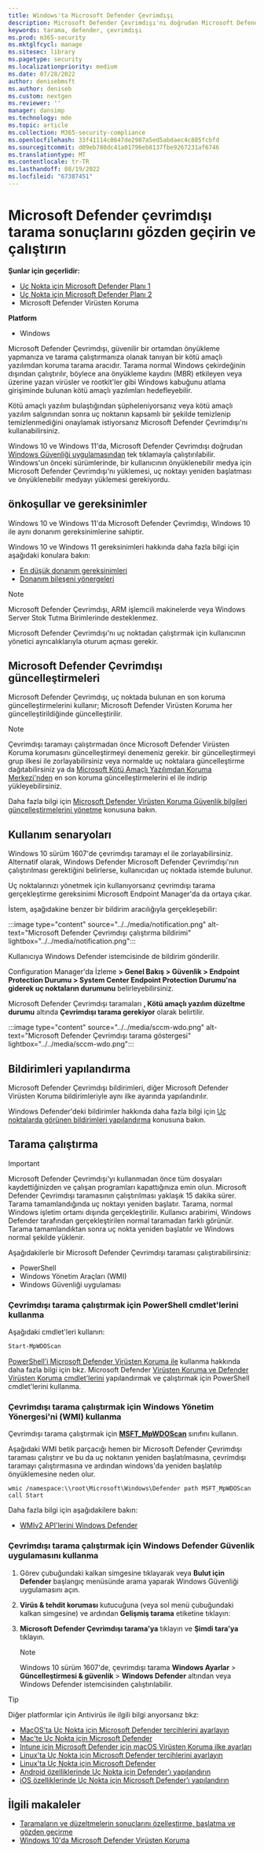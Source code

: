 ```yaml
---
title: Windows'ta Microsoft Defender Çevrimdışı
description: Microsoft Defender Çevrimdışı'nı doğrudan Microsoft Defender Virüsten Koruma uygulamasından kullanabilirsiniz. Ayrıca ağınızda nasıl dağıtılacağı da yönetilebilir.
keywords: tarama, defender, çevrimdışı
ms.prod: m365-security
ms.mktglfcycl: manage
ms.sitesec: library
ms.pagetype: security
ms.localizationpriority: medium
ms.date: 07/28/2022
author: denisebmsft
ms.author: deniseb
ms.custom: nextgen
ms.reviewer: ''
manager: dansimp
ms.technology: mde
ms.topic: article
ms.collection: M365-security-compliance
ms.openlocfilehash: 33f41114c0647de2987a5ed5abdaec4c885fcbfd
ms.sourcegitcommit: d09eb780dc41a01796eb8137fbe9267231af6746
ms.translationtype: MT
ms.contentlocale: tr-TR
ms.lasthandoff: 08/19/2022
ms.locfileid: "67387451"
---
```

# <a name="run-and-review-the-results-of-a-microsoft-defender-offline-scan"></a>Microsoft Defender çevrimdışı tarama sonuçlarını gözden geçirin ve çalıştırın

**Şunlar için geçerlidir:**
- [Uç Nokta için Microsoft Defender Planı 1](https://go.microsoft.com/fwlink/p/?linkid=2154037)
- [Uç Nokta için Microsoft Defender Planı 2](https://go.microsoft.com/fwlink/p/?linkid=2154037)
- Microsoft Defender Virüsten Koruma

**Platform**
- Windows

Microsoft Defender Çevrimdışı, güvenilir bir ortamdan önyükleme yapmanıza ve tarama çalıştırmanıza olanak tanıyan bir kötü amaçlı yazılımdan koruma tarama aracıdır. Tarama normal Windows çekirdeğinin dışından çalıştırılır, böylece ana önyükleme kaydını (MBR) etkileyen veya üzerine yazan virüsler ve rootkit'ler gibi Windows kabuğunu atlama girişiminde bulunan kötü amaçlı yazılımları hedefleyebilir.

Kötü amaçlı yazılım bulaştığından şüpheleniyorsanız veya kötü amaçlı yazılım salgınından sonra uç noktanın kapsamlı bir şekilde temizlenip temizlenmediğini onaylamak istiyorsanız Microsoft Defender Çevrimdışı'nı kullanabilirsiniz.

Windows 10 ve Windows 11'da, Microsoft Defender Çevrimdışı doğrudan [Windows Güvenliği uygulamasından](microsoft-defender-security-center-antivirus.md) tek tıklamayla çalıştırılabilir. Windows'un önceki sürümlerinde, bir kullanıcının önyüklenebilir medya için Microsoft Defender Çevrimdışı'nı yüklemesi, uç noktayı yeniden başlatması ve önyüklenebilir medyayı yüklemesi gerekiyordu.

## <a name="prerequisites-and-requirements"></a>önkoşullar ve gereksinimler

Windows 10 ve Windows 11'da Microsoft Defender Çevrimdışı, Windows 10 ile aynı donanım gereksinimlerine sahiptir.

Windows 10 ve Windows 11 gereksinimleri hakkında daha fazla bilgi için aşağıdaki konulara bakın:

- [En düşük donanım gereksinimleri](/windows-hardware/design/minimum/minimum-hardware-requirements-overview)
- [Donanım bileşeni yönergeleri](/windows-hardware/design/component-guidelines/components)

> [!NOTE]
> Microsoft Defender Çevrimdışı, ARM işlemcili makinelerde veya Windows Server Stok Tutma Birimlerinde desteklenmez.

Microsoft Defender Çevrimdışı'nı uç noktadan çalıştırmak için kullanıcının yönetici ayrıcalıklarıyla oturum açması gerekir.

## <a name="microsoft-defender-offline-updates"></a>Microsoft Defender Çevrimdışı güncelleştirmeleri

Microsoft Defender Çevrimdışı, uç noktada bulunan en son koruma güncelleştirmelerini kullanır; Microsoft Defender Virüsten Koruma her güncelleştirildiğinde güncelleştirilir.

> [!NOTE]
> Çevrimdışı taramayı çalıştırmadan önce Microsoft Defender Virüsten Koruma korumasını güncelleştirmeyi denemeniz gerekir. bir güncelleştirmeyi grup ilkesi ile zorlayabilirsiniz veya normalde uç noktalara güncelleştirme dağıtabilirsiniz ya da [Microsoft Kötü Amaçlı Yazılımdan Koruma Merkezi'nden](https://www.microsoft.com/security/portal/definitions/adl.aspx) en son koruma güncelleştirmelerini el ile indirip yükleyebilirsiniz.

Daha fazla bilgi için [Microsoft Defender Virüsten Koruma Güvenlik bilgileri güncelleştirmelerini yönetme](manage-protection-updates-microsoft-defender-antivirus.md) konusuna bakın.

## <a name="usage-scenarios"></a>Kullanım senaryoları

Windows 10 sürüm 1607'de çevrimdışı taramayı el ile zorlayabilirsiniz. Alternatif olarak, Windows Defender Microsoft Defender Çevrimdışı'nın çalıştırılması gerektiğini belirlerse, kullanıcıdan uç noktada istemde bulunur.

Uç noktalarınızı yönetmek için kullanıyorsanız çevrimdışı tarama gerçekleştirme gereksinimi Microsoft Endpoint Manager'da da ortaya çıkar.

İstem, aşağıdakine benzer bir bildirim aracılığıyla gerçekleşebilir:

:::image type="content" source="../../media/notification.png" alt-text="Microsoft Defender Çevrimdışı çalıştırma bildirimi" lightbox="../../media/notification.png":::

Kullanıcıya Windows Defender istemcisinde de bildirim gönderilir.

Configuration Manager'da İzleme **> Genel Bakış > Güvenlik > Endpoint Protection Durumu > System Center Endpoint Protection Durumu'na giderek uç noktaların durumunu** belirleyebilirsiniz.

Microsoft Defender Çevrimdışı taramaları **, Kötü amaçlı yazılım düzeltme durumu** altında **Çevrimdışı tarama gerekiyor** olarak belirtilir.

:::image type="content" source="../../media/sccm-wdo.png" alt-text="Microsoft Defender Çevrimdışı tarama göstergesi" lightbox="../../media/sccm-wdo.png":::

## <a name="configure-notifications"></a>Bildirimleri yapılandırma

Microsoft Defender Çevrimdışı bildirimleri, diğer Microsoft Defender Virüsten Koruma bildirimleriyle aynı ilke ayarında yapılandırılır.

Windows Defender'deki bildirimler hakkında daha fazla bilgi için [Uç noktalarda görünen bildirimleri yapılandırma](configure-notifications-microsoft-defender-antivirus.md) konusuna bakın.

## <a name="run-a-scan"></a>Tarama çalıştırma

> [!IMPORTANT]
> Microsoft Defender Çevrimdışı'yı kullanmadan önce tüm dosyaları kaydettiğinizden ve çalışan programları kapattığınıza emin olun. Microsoft Defender Çevrimdışı taramasının çalıştırılması yaklaşık 15 dakika sürer. Tarama tamamlandığında uç noktayı yeniden başlatır. Tarama, normal Windows işletim ortamı dışında gerçekleştirilir. Kullanıcı arabirimi, Windows Defender tarafından gerçekleştirilen normal taramadan farklı görünür. Tarama tamamlandıktan sonra uç nokta yeniden başlatılır ve Windows normal şekilde yüklenir.

Aşağıdakilerle bir Microsoft Defender Çevrimdışı taraması çalıştırabilirsiniz:

- PowerShell
- Windows Yönetim Araçları (WMI)
- Windows Güvenliği uygulaması

### <a name="use-powershell-cmdlets-to-run-an-offline-scan"></a>Çevrimdışı tarama çalıştırmak için PowerShell cmdlet'lerini kullanma

Aşağıdaki cmdlet'leri kullanın:

```PowerShell
Start-MpWDOScan
```

[PowerShell'i Microsoft Defender Virüsten Koruma ile](use-powershell-cmdlets-microsoft-defender-antivirus.md) kullanma hakkında daha fazla bilgi için bkz. Microsoft Defender [Virüsten Koruma ve Defender Virüsten Koruma cmdlet'lerini](/powershell/module/defender/) yapılandırmak ve çalıştırmak için PowerShell cmdlet'lerini kullanma.

### <a name="use-windows-management-instruction-wmi-to-run-an-offline-scan"></a>Çevrimdışı tarama çalıştırmak için Windows Yönetim Yönergesi'ni (WMI) kullanma

Çevrimdışı tarama çalıştırmak için [**MSFT_MpWDOScan**](/previous-versions/windows/desktop/legacy/dn455323(v=vs.85)) sınıfını kullanın.

Aşağıdaki WMI betik parçacığı hemen bir Microsoft Defender Çevrimdışı taraması çalıştırır ve bu da uç noktanın yeniden başlatılmasına, çevrimdışı taramayı çalıştırmasına ve ardından windows'da yeniden başlatılıp önyüklemesine neden olur.

```console
wmic /namespace:\\root\Microsoft\Windows\Defender path MSFT_MpWDOScan call Start
```

Daha fazla bilgi için aşağıdakilere bakın:

- [WMIv2 API'lerini Windows Defender](/previous-versions/windows/desktop/defender/windows-defender-wmiv2-apis-portal)

### <a name="use-the-windows-defender-security-app-to-run-an-offline-scan"></a>Çevrimdışı tarama çalıştırmak için Windows Defender Güvenlik uygulamasını kullanma

1. Görev çubuğundaki kalkan simgesine tıklayarak veya **Bulut için Defender** başlangıç menüsünde arama yaparak Windows Güvenliği uygulamasını açın.

2. **Virüs & tehdit koruması** kutucuğuna (veya sol menü çubuğundaki kalkan simgesine) ve ardından **Gelişmiş tarama** etiketine tıklayın:

3. **Microsoft Defender Çevrimdışı tarama'ya** tıklayın ve **Şimdi tara'ya** tıklayın.

    > [!NOTE]
    > Windows 10 sürüm 1607'de, çevrimdışı tarama **Windows Ayarlar** \> **Güncelleştirmesi & güvenlik** \> **Windows Defender** altından veya Windows Defender istemcisinden çalıştırılabilir.

> [!TIP]
> Diğer platformlar için Antivirüs ile ilgili bilgi arıyorsanız bkz:
> - [MacOS'ta Uç Nokta için Microsoft Defender tercihlerini ayarlayın](mac-preferences.md)
> - [Mac'te Uç Nokta için Microsoft Defender](microsoft-defender-endpoint-mac.md)
> - [Intune için Microsoft Defender için macOS Virüsten Koruma ilke ayarları](/mem/intune/protect/antivirus-microsoft-defender-settings-macos)
> - [Linux'ta Uç Nokta için Microsoft Defender tercihlerini ayarlayın](linux-preferences.md)
> - [Linux'ta Uç Nokta için Microsoft Defender](microsoft-defender-endpoint-linux.md)
> - [Android özelliklerinde Uç Nokta için Defender’ı yapılandırın](android-configure.md)
> - [iOS özelliklerinde Uç Nokta için Microsoft Defender’ı yapılandırın](ios-configure-features.md)

## <a name="related-articles"></a>İlgili makaleler

- [Taramaların ve düzeltmelerin sonuçlarını özelleştirme, başlatma ve gözden geçirme](customize-run-review-remediate-scans-microsoft-defender-antivirus.md)
- [Windows 10'da Microsoft Defender Virüsten Koruma](microsoft-defender-antivirus-in-windows-10.md)
